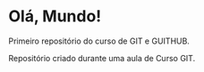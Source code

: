 # Olá, Mundo!
 Primeiro repositório do curso de GIT e GUITHUB.

 Repositório criado durante uma aula de Curso GIT.
 
